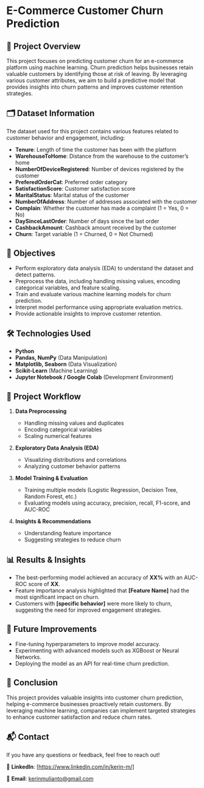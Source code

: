 # E-Commerce Customer Churn Prediction

## 📌 Project Overview
This project focuses on predicting customer churn for an e-commerce platform using machine learning. Churn prediction helps businesses retain valuable customers by identifying those at risk of leaving. By leveraging various customer attributes, we aim to build a predictive model that provides insights into churn patterns and improves customer retention strategies.

## 🗂 Dataset Information
The dataset used for this project contains various features related to customer behavior and engagement, including:
- **Tenure**: Length of time the customer has been with the platform
- **WarehouseToHome**: Distance from the warehouse to the customer’s home
- **NumberOfDeviceRegistered**: Number of devices registered by the customer
- **PreferedOrderCat**: Preferred order category
- **SatisfactionScore**: Customer satisfaction score
- **MaritalStatus**: Marital status of the customer
- **NumberOfAddress**: Number of addresses associated with the customer
- **Complain**: Whether the customer has made a complaint (1 = Yes, 0 = No)
- **DaySinceLastOrder**: Number of days since the last order
- **CashbackAmount**: Cashback amount received by the customer
- **Churn**: Target variable (1 = Churned, 0 = Not Churned)

## 🎯 Objectives
- Perform exploratory data analysis (EDA) to understand the dataset and detect patterns.
- Preprocess the data, including handling missing values, encoding categorical variables, and feature scaling.
- Train and evaluate various machine learning models for churn prediction.
- Interpret model performance using appropriate evaluation metrics.
- Provide actionable insights to improve customer retention.

## 🛠 Technologies Used
- **Python**
- **Pandas, NumPy** (Data Manipulation)
- **Matplotlib, Seaborn** (Data Visualization)
- **Scikit-Learn** (Machine Learning)
- **Jupyter Notebook / Google Colab** (Development Environment)

## 🚀 Project Workflow
1. **Data Preprocessing**
   - Handling missing values and duplicates
   - Encoding categorical variables
   - Scaling numerical features
   
2. **Exploratory Data Analysis (EDA)**
   - Visualizing distributions and correlations
   - Analyzing customer behavior patterns
   
3. **Model Training & Evaluation**
   - Training multiple models (Logistic Regression, Decision Tree, Random Forest, etc.)
   - Evaluating models using accuracy, precision, recall, F1-score, and AUC-ROC
   
4. **Insights & Recommendations**
   - Understanding feature importance
   - Suggesting strategies to reduce churn

## 📊 Results & Insights
- The best-performing model achieved an accuracy of **XX%** with an AUC-ROC score of **XX**.
- Feature importance analysis highlighted that **[Feature Name]** had the most significant impact on churn.
- Customers with **[specific behavior]** were more likely to churn, suggesting the need for improved engagement strategies.

## 📌 Future Improvements
- Fine-tuning hyperparameters to improve model accuracy.
- Experimenting with advanced models such as XGBoost or Neural Networks.
- Deploying the model as an API for real-time churn prediction.

## 📝 Conclusion
This project provides valuable insights into customer churn prediction, helping e-commerce businesses proactively retain customers. By leveraging machine learning, companies can implement targeted strategies to enhance customer satisfaction and reduce churn rates.

## 📬 Contact
If you have any questions or feedback, feel free to reach out!

🔗 **LinkedIn**: [https://www.linkedin.com/in/kerin-m/] 

📧 **Email**: kerinmulianto@gmail.com

